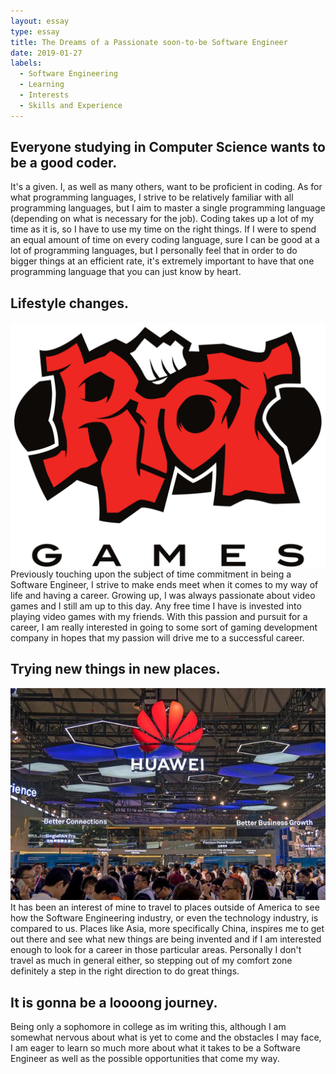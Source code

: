 ```yaml
---
layout: essay
type: essay
title: The Dreams of a Passionate soon-to-be Software Engineer
date: 2019-01-27
labels:
  - Software Engineering
  - Learning
  - Interests
  - Skills and Experience
---
```


## Everyone studying in Computer Science wants to be a good coder.

It's a given. I, as well as many others, want to be proficient in coding. As for what programming languages, I strive to be relatively familiar with all programming languages, but I aim to master a single programming language (depending on what is necessary for the job). Coding takes up a lot of my time as it is, so I have to use my time on the right things. If I were to spend an equal amount of time on every coding language, sure I can be good at a lot of programming languages, but I personally feel that in order to do bigger things at an efficient rate, it's extremely important to have that one programming language that you can just know by heart.

## Lifestyle changes.
<img class="ui medium centered rounded image" src="../images/riotgames.png"> 
Previously touching upon the subject of time commitment in being a Software Engineer, I strive to make ends meet when it comes to my way of life and having a career. Growing up, I was always passionate about video games and I still am up to this day. Any free time I have is invested into playing video games with my friends. With this passion and pursuit for a career, I am really interested in going to some sort of gaming development company in hopes that my passion will drive me to a successful career.

## Trying new things in new places.

<img class="ui medium right rounded image" src="../images/huawei.png"> 
It has been an interest of mine to travel to places outside of America to see how the Software Engineering industry, or even the technology industry, is compared to us. Places like Asia, more specifically China, inspires me to get out there and see what new things are being invented and if I am interested enough to look for a career in those particular areas. Personally I don't travel as much in general either, so stepping out of my comfort zone definitely a step in the right direction to do great things.

## It is gonna be a loooong journey.

Being only a sophomore in college as im writing this, although I am somewhat nervous about what is yet to come and the obstacles I may face, I am eager to learn so much more about what it takes to be a Software Engineer as well as the possible opportunities that come my way. 
